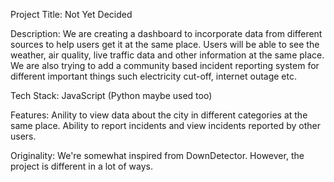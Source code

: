 Project Title: Not Yet Decided

Description: We are creating a dashboard to incorporate data from different sources to help users get it at the same place. Users will be able to see the weather, air quality, live traffic data and other information at the same place. We are also trying to add a community based incident reporting system for different important things such electricity cut-off, internet outage etc.

Tech Stack: JavaScript (Python maybe used too)

Features: Anility to view data about the city in different categories at the same place. Ability to report incidents and view incidents reported by other users.

Originality: We're somewhat inspired from DownDetector. However, the project is different in a lot of ways.